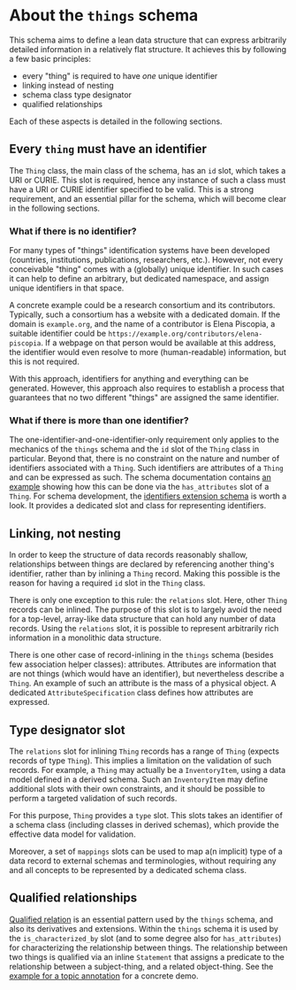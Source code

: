 # About the `things` schema

This schema aims to define a lean data structure that can express arbitrarily
detailed information in a relatively flat structure. It achieves this by
following a few basic principles:

- every "thing" is required to have *one* unique identifier
- linking instead of nesting
- schema class type designator
- qualified relationships

Each of these aspects is detailed in the following sections.

## Every `thing` must have an identifier

The `Thing` class, the main class of the schema, has an `id` slot, which takes a URI or CURIE.
This slot is required, hence any instance of such a class must have a URI or CURIE identifier specified to be valid.
This is a strong requirement, and an essential pillar for the schema, which will become clear in the following sections.

### What if there is no identifier?

For many types of "things" identification systems have been developed (countries, institutions, publications, researchers, etc.).
However, not every conceivable "thing" comes with a (globally) unique identifier.
In such cases it can help to define an arbitrary, but dedicated namespace, and assign unique identifiers in that space.

A concrete example could be a research consortium and its contributors.
Typically, such a consortium has a website with a dedicated domain.
If the domain is `example.org`, and the name of a contributor is Elena Piscopia, a suitable identifier could be `https://example.org/contributors/elena-piscopia`.
If a webpage on that person would be available at this address, the identifier would even resolve to more (human-readable) information, but this is not required.

With this approach, identifiers for anything and everything can be generated.
However, this approach also requires to establish a process that guarantees that no two different "things" are assigned the same identifier.

### What if there is more than one identifier?

The one-identifier-and-one-identifier-only requirement only applies to the mechanics of the `things` schema and the `id` slot of the `Thing` class in particular.
Beyond that, there is no constraint on the nature and number of identifiers associated with a `Thing`.
Such identifiers are attributes of a `Thing` and can be expressed as such.
The schema documentation contains [an example](/s/things/v1/Thing#example-thing-02-identifiers) showing how this can be done via the `has_attributes` slot of a `Thing`. For schema development, the [identifiers extension schema](/s/identifiers) is worth a look.
It provides a dedicated slot and class for representing identifiers.


## Linking, not nesting

In order to keep the structure of data records reasonably shallow, relationships between things are declared by referencing another thing's identifier, rather than by inlining a `Thing` record.
Making this possible is the reason for having a required `id` slot in the `Thing` class.

There is only one exception to this rule: the `relations` slot. Here, other `Thing` records can be inlined. The purpose of this slot is to largely avoid the need for a top-level, array-like data structure that can hold any number of data records. Using the `relations` slot, it is possible to represent arbitrarily rich information in a monolithic data structure.

There is one other case of record-inlining in the `things` schema (besides few association helper classes): attributes.
Attributes are information that are not things (which would have an identifier), but nevertheless describe a `Thing`.
An example of such an attribute is the mass of a physical object.
A dedicated `AttributeSpecification` class defines how attributes are expressed.

## Type designator slot

The `relations` slot for inlining `Thing` records has a range of `Thing` (expects records of type `Thing`).
This implies a limitation on the validation of such records.
For example, a `Thing` may actually be a `InventoryItem`, using a data model defined in a derived schema.
Such an `InventoryItem` may define additional slots with their own constraints, and it should be possible to perform a targeted validation of such records.

For this purpose, `Thing` provides a `type` slot.
This slots takes an identifier of a schema class (including classes in derived schemas), which provide the effective data model for validation.

Moreover, a set of `mappings` slots can be used to map a(n implicit) type of a data record to external schemas and terminologies, without requiring any and all concepts to be represented by a dedicated schema class.

## Qualified relationships

[Qualified relation](https://patterns.dataincubator.org/book/qualified-relation.html) is an essential pattern used by the `things` schema, and also its derivatives and extensions.
Within the `things` schema it is used by the `is_characterized_by` slot (and to some degree also for `has_attributes`) for characterizing the relationship between things.
The relationship between two things is qualified via an inline `Statement` that assigns a predicate to the relationship between a subject-thing, and a related object-thing.
See the [example for a topic annotation](/s/things/v1/Thing#example-thing-03-topic) for a concrete demo.
